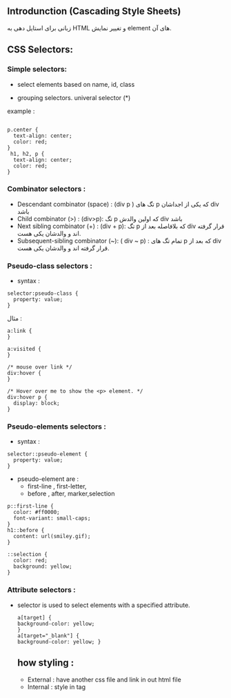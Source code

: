## Introdunction (Cascading Style Sheets)
زبانی برای استایل دهی به HTML و تغییر نمایش element های آن.

## CSS Selectors:

### Simple selectors:
- select elements based on name, id, class

- grouping selectors. univeral selector (*)


example :
```

p.center {
  text-align: center;
  color: red;
}
 h1, h2, p {
  text-align: center;
  color: red;
}
``` 

### Combinator selectors :

- Descendant combinator (space) :  (div p )
  تگ های p که یکی از اجداشان div باشد
- Child combinator (>) : (div>p):
  تگ p که اولین والدش div باشد
- Next sibling combinator (+) : (div + p):
  تگ p که بلافاصله بعد از div قرار گرفته اند و والدشان یکی هست.
- Subsequent-sibling combinator (~): ( div ~ p) :
  تمام تگ های p که بعد از div قرار گرفته اند و والدشان یکی هست.


### Pseudo-class selectors :
- syntax :
```
selector:pseudo-class {
  property: value;
}
```
مثال :
```
a:link {
}

a:visited {
}

/* mouse over link */
div:hover {
}

/* Hover over me to show the <p> element. */
div:hover p {
  display: block;
}

```
### Pseudo-elements selectors :
- syntax :
```
selector::pseudo-element {
  property: value;
}
  ```
- pseudo-element are :
  - first-line , first-letter,
  - before , after, marker,selection
```
p::first-line {
  color: #ff0000;
  font-variant: small-caps;
}
h1::before {
  content: url(smiley.gif);
}

::selection {
  color: red;
  background: yellow;
}
```

### Attribute selectors :
- selector is used to select elements with a specified attribute.
  ```
  a[target] {
  background-color: yellow;
  }
  a[target="_blank"] {
  background-color: yellow; }

  ```

  ## how styling :
  - External : have another css file and link in out html file
  - Internal : style in tag <style> in html file
  - Inline style

 ## Important properites :
 ### background
-  background-color
- background-image: use url ("mypic.gif")
- background-repeat : repeat an image vretically or horzentally (repeat-x , repeat-y)
- background-attachment: scroll|fixed|local|initial|inherit
- background-position:
  left top
left center
left bottom
right top
right center
right bottom
center top
center center
center bottom

x% y%
xpos ypos : 50px, 150px
  ```

  body {
  background-image: url("img_tree.png");
  background-repeat: no-repeat;
  background-position: right top;
  background-attachment: scroll;
}
```
- backgroun-size : Specify the size of a background-image with "auto" and in pixels
  - auto|length|cover|contain|initial|inherit
- background (shorthand property)
  ```
  div {
  background: rgba (0,128,0 , 0.3) ; /*  Green background with 30% opacity */
  }
  ```
 ### box model
 - contain
 - padding
 - border
 - outline
 - margin
  ### border :
  - border-style : solid, dotted,dashed,none,hidden,
  - border-width
  - border-color
  - border sides : define different style for each side
    - border : (border-width, border-style, border-color
  - border-radius
  ```
  /* define different style for each side */
    p {
  border-top-style: dotted;
  border-right-style: solid;
  border-bottom-style: dotted;
  border-left-style: solid;}
  
    div {
  border : 5px dotted blue ;
   border-radius: 5px;
    }
  ``` 
 ### margin , padding
 - atributs : (top-right-bottom-left)
 - margin collapse :
   when the top margin of one element and the bottom margin of another overlap , The larger margin value is used
   - values :
     -- auto - the browser calculates the margin
     
     -- length - specifies a margin in px, pt, cm, etc.
     -- % - specifies a margin in % of the width of the containing element
     -- inherit - specifies that the margin should be inherited from the parent element
     ```
     p {
      margin: 25px 50px 75px 100px;
      }
      p {
     margin : 25px, 30px , 70px; /* top  , right and left,bottom
     }
     p {
     margin : 25px, 30px; /* top and bottom , right and left
     }
     ```
  ### postion:
  - static : Static positioned elements are not affected by the top, bottom, left, and right properties
  - relative : is positioned relative to its normal position (top , right,left,bottom ) properties
  - fixed:it always stays in the same place even if the page is scrolled. The top, right, bottom, and left properties are used to position the element
  - absolute:
   توی اولین والدی که دارای postition:relative هست توسط صفت های top-left-bottom-right مکانش تعیین می شود.
  - sticky :
    بین relative, fixed قرار می گیرد .. و مثلا می تونیم تعیین کنیم که وقتی به top رسید مکانش fixed می شود.
    It is positioned relative until a given offset position is met in the viewport - then it "sticks" in place (like position:fixed).
    ```
    div.sticky {
    position: sticky;
    top: 0;
    background-color: green;
    border: 2px solid #4CAF50;
    }
    ```
  ### display
  
  - inline : span,a , are inline elemements
  - block : like div,p,h1,h2 are block elements
  - inherit
  - none

### Media query
- @media : use for define different style for diffrent media types.
- media types: all | print | screen
- media features: orientation | max-(width or height) | width | height

  ```
  @media not|only mediatype and (media feature) and (media feature) {
  CSS-Code;
  }
  @media screen and (min-width: 480px) {
  body {
    background-color: lightgreen;
  }
  }
  ```
## CSS variables
### definition
- can be defined globally or locally
- global variables defined in root of html:
  ```
  :root {
  --blue: #1e90ff;
  --white: #ffffff;
  }
  ```
  - can access to varable using var() function:
    ```
    body {
    background-color : var(--blue);
    }
    ```
 - local variables : can be used only inside the selector where it is declared,
   if we have local varaiable just like the root variable, it will override it`s gloabal value;
   ```
   button {
    --blue: #0000ff; /* local variable will override global */
    background-color: var(--white);
    color: var(--blue);
   
   }
   ```
   - CSS variables have access to the DOM, which means that you can change them with JavaScript. using  document.querySelector(':root')
     

## CSS units
Many CSS properties take "length" values, such as width, margin, padding, font-size  , 
For some CSS properties, negative lengths are allowed
### Absolue
- px
- pt
- mm
- cm
- in  (inch)
### Relative
- rem : Relative to font-size of the root element. if html font-size is 16 px , 1 rem means 16px.
- em : 	Relative to the font-size of the element or near parent (2em means 2 times the size of the current font)
- vh : Relative to 1% of the height of the viewport(browser window size)
- vw : Relative to 1% of the width of the viewport(browser window size)
- % :Relative to the parent element
### CSS functions
- calc : like width: (calc(100% - 100px) )
- var
- max or min :   width: max(50%, 300px);
- acos , asin : Returns the inverse cosine or sin of a number between -1 and 1

## type of design in css,html
- table
- grid
- flex
## SCSS,SASS, less
  
  


